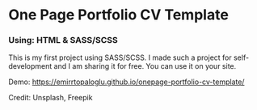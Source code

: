 # One Page Portfolio CV Template
### Using: HTML & SASS/SCSS

This is my first project using SASS/SCSS. I made such a project for self-development and I am sharing it for free. You can use it on your site.

Demo: https://emirrtopaloglu.github.io/onepage-portfolio-cv-template/

Credit: Unsplash, Freepik
